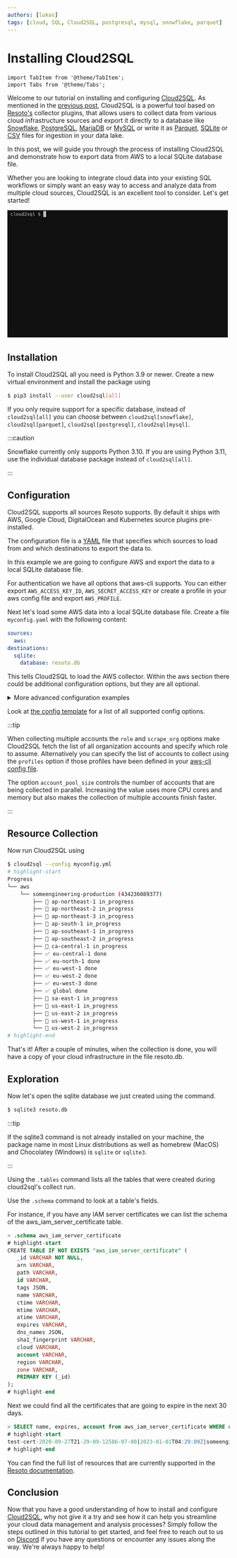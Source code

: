 ```yaml
---
authors: [lukas]
tags: [cloud, SQL, Cloud2SQL, postgresql, mysql, snowflake, parquet]
---
```


# Installing Cloud2SQL

```mdx-code-block
import TabItem from '@theme/TabItem';
import Tabs from '@theme/Tabs';
```

Welcome to our tutorial on installing and configuring [Cloud2SQL](https://cloud2sql.com). As mentioned in the [previous post](/blog/2022/12/20/integrating-cloud-data-into-existing-sql-workflows-with-cloud2sql), Cloud2SQL is a powerful tool based on [Resoto's](https://resoto.com/resoto) collector plugins, that allows users to collect data from various cloud infrastructure sources and export it directly to a database like [Snowflake](https://www.snowflake.com/), [PostgreSQL](https://www.postgresql.org/), [MariaDB](https://mariadb.org/) or [MySQL](https://www.mysql.com/) or write it as [Parquet](https://parquet.apache.org/), [SQLite](https://www.sqlite.org/) or [CSV](https://en.wikipedia.org/wiki/Comma-separated_values) files for ingestion in your data lake.

In this post, we will guide you through the process of installing Cloud2SQL and demonstrate how to export data from AWS to a local SQLite database file.

Whether you are looking to integrate cloud data into your existing SQL workflows or simply want an easy way to access and analyze data from multiple cloud sources, Cloud2SQL is an excellent tool to consider. Let's get started!

![Cloud2SQL](./img/cloud2sql.gif)

<!--truncate-->

## Installation

To install Cloud2SQL all you need is Python 3.9 or newer. Create a new virtual environment and install the package using

```bash
$ pip3 install --user cloud2sql[all]
```

If you only require support for a specific database, instead of `cloud2sql[all]` you can choose between `cloud2sql[snowflake]`, `cloud2sql[parquet]`, `cloud2sql[postgresql]`, `cloud2sql[mysql]`.

:::caution

Snowflake currently only supports Python 3.10. If you are using Python 3.11, use the individual database package instead of `cloud2sql[all]`.

:::

## Configuration

Cloud2SQL supports all sources Resoto supports. By default it ships with AWS, Google Cloud, DigitalOcean and Kubernetes source plugins pre-installed.

The configuration file is a [YAML](https://yaml.org/spec/1.2.2/) file that specifies which sources to load from and which destinations to export the data to.

In this example we are going to configure AWS and export the data to a local SQLite database file.

For authentication we have all options that aws-cli supports. You can either export `AWS_ACCESS_KEY_ID`, `AWS_SECRET_ACCESS_KEY` or create a profile in your aws config file and export `AWS_PROFILE`.

Next let's load some AWS data into a local SQLite database file. Create a file `myconfig.yaml` with the following content:

```yaml title="myconfig.yaml"
sources:
  aws:
destinations:
  sqlite:
    database: resoto.db
```

This tells Cloud2SQL to load the AWS collector. Within the aws section there could be additional configuration options, but they are all optional.

<details>
<summary>More advanced configuration examples</summary>

<Tabs>
<TabItem value="awssnowflake" label="AWS, K8S & Snowflake">

```yaml
sources:
  aws:
    # IAM role name to assume
    role: ResotoAccess
    # List of AWS profiles to collect
    profiles: someengineering-production
    # List of AWS Regions to collect (null for all)
    region:
    - us-east-1
    - us-west-2
    - eu-central-1
    # Scrape the entire AWS organization
    scrape_org: true
    # Assume given role in current account
    assume_current: true
    # Do not scrape current account
    do_not_scrape_current: true
k8s:
    # Configure access to k8s clusters.
    # Structure:
    # - name: 'k8s-cluster-name'
    #   certificate_authority_data: 'CERT'
    #   server: 'https://k8s-cluster-server.example.com'
    #   token: 'TOKEN'
    configs: []
    # Configure access via kubeconfig files.
    # Structure:
    #   - path: "/path/to/kubeconfig"
    #     all_contexts: false
    #     contexts: ["context1", "context2"]
    config_files:
    - path: /path/to/kubeconfig
      all_contexts: true
destinations:
  snowflake:
    host: myorg-myaccount
    user: cloud2sql
    password: changeme
    database: cloud2sql/public
    args:
      warehouse: compute_wh
      role: accountadmin
```

</TabItem>
<TabItem value="gcppostgres" label="GCP & PostgreSQL">

```yaml
sources:
gcp:
  # GCP service account file(s)
  # Empty string to use the default service account e.g.:
  # service_account: [""]
  service_account:
  - /path/to/service-account1.json
  - /path/to/service-account2.json
destinations:
  posgresql:
    host: 127.0.0.1
    port: 5432
    user: postgres
    password: changeme
    database: cloud2sql
```

</TabItem>
<TabItem value="doparquet" label="DigitalOcean & Parquet">

```yaml
sources:
  digitalocean:
    # DigitalOcean API tokens for the teams to be collected
    api_tokens:
    - 'dop_v1_e5c759260e6a43f003f3b53e2cfec79cxxxxxxxxx'
destinations:
  file:
    path: /path/to/parquet/files/
    format: parquet
    batch_size: 100_000
```

</TabItem>
</Tabs>

</details>

Look at [the config template](https://github.com/someengineering/cloud2sql/blob/main/config-template.yaml) for a list of all supported config options.

:::tip

When collecting multiple accounts the `role` and `scrape_org` options make Cloud2SQL fetch the list of all organization accounts and specify which role to assume. Alternatively you can specify the list of accounts to collect using the `profiles` option if those profiles have been defined in your [aws-cli config file](https://boto3.amazonaws.com/v1/documentation/api/latest/guide/credentials.html).

The option `account_pool_size` controls the number of accounts that are being collected in parallel. Increasing the value uses more CPU cores and memory but also makes the collection of multiple accounts finish faster.

:::

## Resource Collection

Now run Cloud2SQL using

```bash
$ cloud2sql --config myconfig.yml
# highlight-start
​Progress
​└── aws
​    └── someengineering-production (434236089377)
​        ├── 🔄 ap-northeast-1 in_progress
​        ├── 🔄 ap-northeast-2 in_progress
​        ├── 🔄 ap-northeast-3 in_progress
​        ├── 🔄 ap-south-1 in_progress
​        ├── 🔄 ap-southeast-1 in_progress
​        ├── 🔄 ap-southeast-2 in_progress
​        ├── 🔄 ca-central-1 in_progress
​        ├── ✅ eu-central-1 done
​        ├── ✅ eu-north-1 done
​        ├── ✅ eu-west-1 done
​        ├── ✅ eu-west-2 done
​        ├── ✅ eu-west-3 done
​        ├── ✅ global done
​        ├── 🔄 sa-east-1 in_progress
​        ├── 🔄 us-east-1 in_progress
​        ├── 🔄 us-east-2 in_progress
​        ├── 🔄 us-west-1 in_progress
​        └── 🔄 us-west-2 in_progress
# highlight-end
```

That's it! After a couple of minutes, when the collection is done, you will have a copy of your cloud infrastructure in the file resoto.db.

## Exploration

Now let's open the sqlite database we just created using the command.

```bash
$ sqlite3 resoto.db
```

:::tip

If the sqlite3 command is not already installed on your machine, the package name in most Linux distributions as well as homebrew (MacOS) and Chocolatey (Windows) is `sqlite` or `sqlite3`.

:::

Using the `.tables` command lists all the tables that were created during cloud2sql's collect run.

Use the `.schema` command to look at a table's fields.

For instance, if you have any IAM server certificates we can list the schema of the aws_iam_server_certificate table.

```sql
> .schema aws_iam_server_certificate
# highlight-start
​CREATE TABLE IF NOT EXISTS "aws_iam_server_certificate" (
​	_id VARCHAR NOT NULL,
​	arn VARCHAR,
​	path VARCHAR,
​	id VARCHAR,
​	tags JSON,
​	name VARCHAR,
​	ctime VARCHAR,
​	mtime VARCHAR,
​	atime VARCHAR,
​	expires VARCHAR,
​	dns_names JSON,
​	sha1_fingerprint VARCHAR,
​	cloud VARCHAR,
​	account VARCHAR,
​	region VARCHAR,
​	zone VARCHAR,
​	PRIMARY KEY (_id)
​);
# highlight-end
```

Next we could find all the certificates that are going to expire in the next 30 days.

```sql
> SELECT name, expires, account from aws_iam_server_certificate WHERE datetime(expires) BETWEEN datetime('now') AND datetime('now', 'start of day', '+30 day');
# highlight-start
​test-cert-2020-09-27T21-29-09-12586-07-00|2023-01-01T04:29:09Z|someengineering
# highlight-end
```

You can find the full list of resources that are currently supported in the [Resoto documentation](/docs/reference/data-models).

## Conclusion

Now that you have a good understanding of how to install and configure [Cloud2SQL](https://cloud2sql.com), why not give it a try and see how it can help you streamline your cloud data management and analysis processes? Simply follow the steps outlined in this tutorial to get started, and feel free to reach out to us on [Discord](https://discord.gg/someengineering) if you have any questions or encounter any issues along the way. We're always happy to help!

